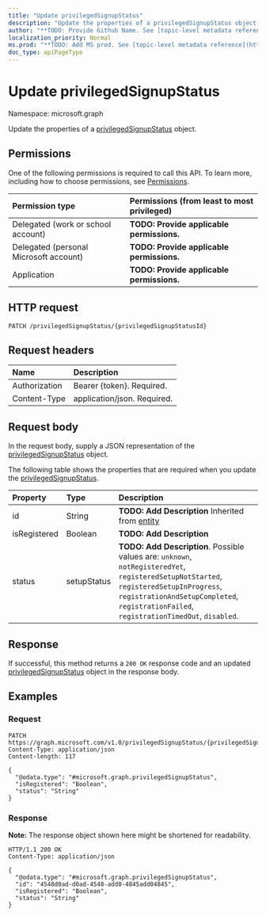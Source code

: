 ```yaml
---
title: "Update privilegedSignupStatus"
description: "Update the properties of a privilegedSignupStatus object."
author: "**TODO: Provide Github Name. See [topic-level metadata reference](https://msgo.azurewebsites.net/add/document/guidelines/metadata.html#topic-level-metadata)**"
localization_priority: Normal
ms.prod: "**TODO: Add MS prod. See [topic-level metadata reference](https://msgo.azurewebsites.net/add/document/guidelines/metadata.html#topic-level-metadata)**"
doc_type: apiPageType
---
```


# Update privilegedSignupStatus
Namespace: microsoft.graph



Update the properties of a [privilegedSignupStatus](../resources/privilegedsignupstatus.md) object.

## Permissions
One of the following permissions is required to call this API. To learn more, including how to choose permissions, see [Permissions](/graph/permissions-reference).

|Permission type|Permissions (from least to most privileged)|
|:---|:---|
|Delegated (work or school account)|**TODO: Provide applicable permissions.**|
|Delegated (personal Microsoft account)|**TODO: Provide applicable permissions.**|
|Application|**TODO: Provide applicable permissions.**|

## HTTP request

<!-- {
  "blockType": "ignored"
}
-->
``` http
PATCH /privilegedSignupStatus/{privilegedSignupStatusId}
```

## Request headers
|Name|Description|
|:---|:---|
|Authorization|Bearer {token}. Required.|
|Content-Type|application/json. Required.|

## Request body
In the request body, supply a JSON representation of the [privilegedSignupStatus](../resources/privilegedsignupstatus.md) object.

The following table shows the properties that are required when you update the [privilegedSignupStatus](../resources/privilegedsignupstatus.md).

|Property|Type|Description|
|:---|:---|:---|
|id|String|**TODO: Add Description** Inherited from [entity](../resources/entity.md)|
|isRegistered|Boolean|**TODO: Add Description**|
|status|setupStatus|**TODO: Add Description**. Possible values are: `unknown`, `notRegisteredYet`, `registeredSetupNotStarted`, `registeredSetupInProgress`, `registrationAndSetupCompleted`, `registrationFailed`, `registrationTimedOut`, `disabled`.|



## Response

If successful, this method returns a `200 OK` response code and an updated [privilegedSignupStatus](../resources/privilegedsignupstatus.md) object in the response body.

## Examples

### Request
<!-- {
  "blockType": "request",
  "name": "update_privilegedsignupstatus"
}
-->
``` http
PATCH https://graph.microsoft.com/v1.0/privilegedSignupStatus/{privilegedSignupStatusId}
Content-Type: application/json
Content-length: 117

{
  "@odata.type": "#microsoft.graph.privilegedSignupStatus",
  "isRegistered": "Boolean",
  "status": "String"
}
```


### Response
**Note:** The response object shown here might be shortened for readability.
<!-- {
  "blockType": "response",
  "truncated": true
}
-->
``` http
HTTP/1.1 200 OK
Content-Type: application/json

{
  "@odata.type": "#microsoft.graph.privilegedSignupStatus",
  "id": "4548d0ad-d0ad-4548-add0-4845add04845",
  "isRegistered": "Boolean",
  "status": "String"
}
```

